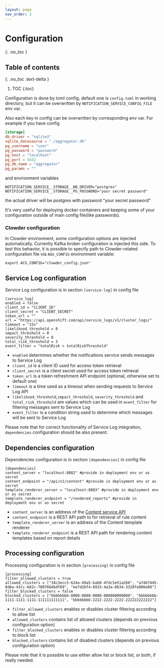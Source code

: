 ```yaml
---
layout: page
nav_order: 3
---
```

# Configuration
{: .no_toc }

## Table of contents
{: .no_toc .text-delta }

1. TOC
{:toc}

Configuration is done by toml config, default one is `config.toml` in working directory,
but it can be overwritten by `NOTIFICATION_SERVICE_CONFIG_FILE` env var.

Also each key in config can be overwritten by corresponding env var. For example if you have config

```toml
[storage]
db_driver = "sqlite3"
sqlite_datasource = "./aggregator.db"
pg_username = "user"
pg_password = "password"
pg_host = "localhost"
pg_port = 5432
pg_db_name = "aggregator"
pg_params = ""
```

and environment variables

```shell
NOTIFICATION_SERVICE__STORAGE__DB_DRIVER="postgres"
NOTIFICATION_SERVICE__STORAGE__PG_PASSWORD="your secret password"
```

the actual driver will be postgres with password "your secret password"

It's very useful for deploying docker containers and keeping some of your configuration
outside of main config file(like passwords).

### Clowder configuration

In Clowder environment, some configuration options are injected automatically.
Currently Kafka broker configuration is injected this side. To test this
behavior, it is possible to specify path to Clowder-related configuration file
via `AGG_CONFIG` environment variable:

```
export ACG_CONFIG="clowder_config.json"
```

## Service Log configuration

Service Log configuration is in section `[service-log]` in config file

```
[service_log]
enabled = false
client_id = "CLIENT_ID"
client_secret = "CLIENT_SECRET"
token_url = ""
url = "https://api.openshift.com/api/service_logs/v1/cluster_logs/"
timeout = "15s"
likelihood_threshold = 0
impact_threshold = 0
severity_threshold = 0
total_risk_threshold = 3
event_filter = "totalRisk > totalRiskThreshold"
```

- `enabled` determines whether the notifications service sends messages to Service Log
- `client_id` is a client ID used for access token retrieval
- `client_secret` is a client secret used for access token retrieval
- `token_url` is a token refreshment API endpoint (optional, otherwise set to default one)
- `timeout` is a time used as a timeout when sending requests to Service Log API
- `likelihood_threshold`,`impact_threshold`, `severity_threshold` and `total_risk_threshold` are values which can be used in `event_filter` for filtering messages sent to Service Log
- `event_filter` is a condition string used to determine which messages will be sent to Service Log

Please note that for correct functionality of Service Log integration, `dependencies` configuration should be also present.

## Dependencies configuration

Dependencies configuration is in section `[dependencies]` in config file

```
[dependencies]
content_server = "localhost:8082" #provide in deployment env or as secret
content_endpoint = "/api/v1/content" #provide in deployment env or as secret
template_renderer_server = "localhost:8083" #provide in deployment env or as secret
template_renderer_endpoint = "/rendered_reports" #provide in deployment env or as secret
```

- `content_server` is an address of the [Content service API](https://github.com/RedHatInsights/insights-content-service)
- `content_endpoint` is a REST API path to for retrieval of rule content
- `template_renderer_server` is an address of the Content template renderer
- `template_renderer_endpoint` is a REST API path for rendering content templates based on report details

## Processing configuration

Processing configuration is in section `[processing]` in config file

```
[processing]
filter_allowed_clusters = true
allowed_clusters = ["34c3ecc5-624a-49a5-bab8-4fdc5e51a266", "a7467445-8d6a-43cc-b82c-7007664bdf69", "ee7d2bf4-8933-4a3a-8634-3328fe806e08"]
filter_blocked_clusters = false
blocked_clusters = ["bbbbbbbb-0000-0000-0000-000000000000", "bbbbbbbb-1111-1111-1111-111111111111", "bbbbbbbb-2222-2222-2222-222222222222"]
```

- `filter_allowed_clusters` enables or disables cluster filtering according to allow list
- `allowed_clusters` contains list of allowed clusters (depends on previous configuration option)
- `filter_blocked_clusters` enables or disables cluster filtering according to block list
- `blocked_clusters` contains list of disabled clusters (depends on previous configuration option)

Please note that it is possible to use either allow list or block list, or both, if really needed.
